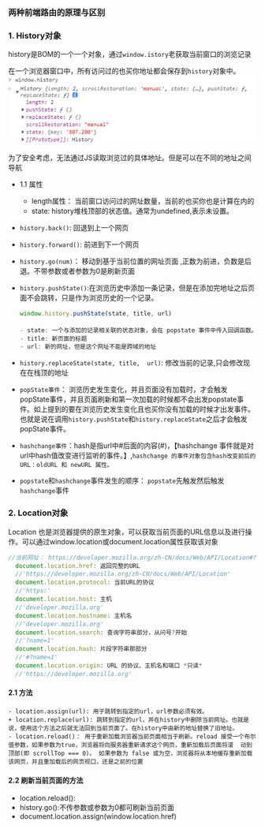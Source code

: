 ### 两种前端路由的原理与区别

### 1. History对象
history是BOM的一个一个对象，通过`window.istory`老获取当前窗口的浏览记录

在一个浏览器窗口中，所有访问过的也买你地址都会保存到`history`对象中。
![](img/history.png)

为了安全考虑，无法通过JS读取浏览过的具体地址。但是可以在不同的地址之间导航

  + 1.1 属性
    + length属性： 当前窗口访问过的网址数量，当前的也买你也是计算在内的
    + state: history堆栈顶部的状态值。通常为undefined,表示未设置。

  + `history.back()`: 回退到上一个网页
  + `history.forward()`: 前进到下一个网页
  + `history.go(num)`： 移动到基于当前位置的网址页面 ,正数为前进，负数是后退。不带参数或者参数为0是刷新页面
  + `history.pushState()`:在浏览历史中添加一条记录，但是在添加完地址之后页面不会跳转，只是作为浏览历史的一个记录。
    ```js
    window.history.pushState(state, title, url)

    - state: 一个与添加的记录相关联的状态对象，会在 popstate 事件中传入回调函数。它是一个单独的对象，可以在重新载入该页面时进行使用。如果不需要，设置为 null 即可
    - title: 新页面的标题
    - url: 新的网址，但是这个网址不能是跨域的地址
    ```
  + `history.replaceState(state, title,  url)`: 修改当前的记录,只会修改现在在栈顶的地址


  + `popState事件`： 浏览历史发生变化，并且页面没有加载时，才会触发popState事件，并且页面刷新和第一次加载的时候都不会出发popstate事件。如上提到的要在浏览历史发生变化且也买你没有加载的时候才出发事件。也就是说在调用`history.pushState`和`history.replaceState`之后才会触发popState事件。

  + `hashchange事件`：hash是指url中#后面的内容(#)，【hashchange 事件就是对url中hash值改变进行监听的事件。】,`hashchange 的事件对象包含hash改变前后的URL：oldURL 和 newURL 属性。`
  + `popstate`和`hashchange`事件发生的顺序： `popstate`先触发然后触发`hashchange`事件


### 2. Location对象
Location 也是浏览器提供的原生对象，可以获取当前页面的URL信息以及进行操作。可以通过window.location或document.location属性获取该对象

```js
//当前网址： https://developer.mozilla.org/zh-CN/docs/Web/API/Location#?name=1
  document.location.href: 返回完整的URL
  //'https://developer.mozilla.org/zh-CN/docs/Web/API/Location'
  document.location.protocol: 当前URL的协议
  //'https:'
  document.location.host: 主机
  //'developer.mozilla.org'
  document.location.hostname: 主机名
  //'developer.mozilla.org'
  document.location.search: 查询字符串部分，从问号?开始
  //'?name=1'
  document.location.hash: 片段字符串那部分
  //'#?name=1'
  document.location.origin: URL 的协议、主机名和端口 *只读*
  //'https://developer.mozilla.org'
```
  #### 2.1 方法
    - location.assign(url): 用于跳转到指定的url，url参数必须有效。
    + location.replace(url): 跳转到指定的url，并在history中删除当前网址。也就是说，使用这个方法之后就无法回到当前页面了。在history中由新的地址替换了旧地址。
    - location.reload()： 用于重新加载浏览器当前页面相当于刷新。reload 接受一个布尔值参数，如果参数为true，浏览器将向服务器重新请求这个网页，重新加载后页面将滚  动到顶部(即 scrollTop === 0)。 如果参数为 false 或为空，浏览器将从本地缓存重新加载该网页，并且重加载后的网页视口，还是之前的位置
  #### 2.2 刷新当前页面的方法
   - location.reload():
   - history.go():不传参数或参数为0都可刷新当前页面
   - document.location.assign(window.location.href)





 